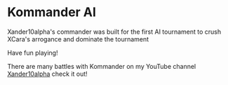 # Kommander AI

Xander10alpha's commander was built for the first AI tournament to crush XCara's arrogance and dominate the tournament

Have fun playing!

There are many battles with Kommander on my YouTube channel [Xander10alpha](https://www.youtube.com/@Xander10alpha) check it out!
